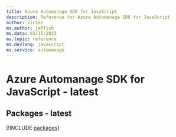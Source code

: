 ```yaml
---
title: Azure Automanage SDK for JavaScript
description: Reference for Azure Automanage SDK for JavaScript
author: xirzec
ms.author: jeffish
ms.data: 03/15/2023
ms.topic: reference
ms.devlang: javascript
ms.service: automanage
---
```

# Azure Automanage SDK for JavaScript - latest
## Packages - latest
[!INCLUDE [packages](automanage-index.md)]